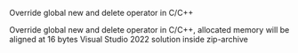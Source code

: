 Override global new and delete operator in C/C++

Override global new and delete operator in C/C++, allocated memory will be aligned at 16 bytes
Visual Studio 2022 solution inside zip-archive
